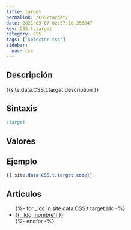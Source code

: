 ```yaml
---
title: target
permalink: /CSS/target/
date: 2021-03-07 02:57:10.356847
key: CSS.t.target
category: CSS
tags: ['selector css']
sidebar: 
  nav: css
---
```


## Descripción
{{site.data.CSS.t.target.description }}

## Sintaxis
~~~css
:target
~~~

## Valores

## Ejemplo
~~~css
{{ site.data.CSS.t.target.code}}
~~~

## Artículos
<ul>
{%- for _ldc in site.data.CSS.t.target.ldc -%}
   <li>
       <a href="{{_ldc['url'] }}">{{ _ldc['nombre'] }}</a>
   </li>
{%- endfor -%}
</ul>
